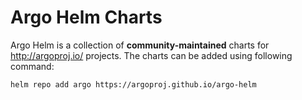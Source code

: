 # Argo Helm Charts

Argo Helm is a collection of **community-maintained** charts for http://argoproj.io/ projects. The charts can be added using following command:

```sh
helm repo add argo https://argoproj.github.io/argo-helm
```
